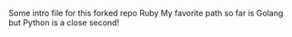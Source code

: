 Some intro file for this forked repo
Ruby
My favorite path so far is Golang but Python is a close second!
